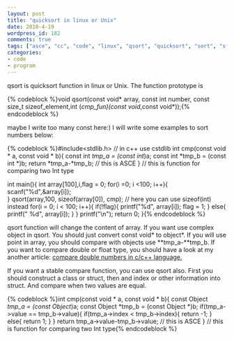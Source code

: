 ```yaml
---
layout: post
title: "quicksort in linux or Unix"
date: 2010-4-19
wordpress_id: 182
comments: true
tags: ["asce", "cc", "code", "linux", "qsort", "quicksort", "sort", "stable", "unix"]
categories:
- code
- program
---
```

<meta name="views" content="1142" />
<meta name="_edit_last" content="1" />
qsort is quicksort function in linux or Unix. The function prototype is


{% codeblock %}void qsort(const void* array, const int number, const size_t sizeof_element,int (*cmp_fun)(const void*,const void*));{% endcodeblock %}


maybe I write too many const here:) I will write some examples to sort numbers below:


{% codeblock %}#include&lt;stdlib.h&gt;
// in c++ use cstdlib
int cmp(const void * a, const void * b){
	const int *tmp_a = (const int*)a;
	const int *tmp_b = (const int *)b;
	return *tmp_a-*tmp_b; // this is ASCE
} // this is function for comparing two Int type

int main(){
	int array[100],i,flag = 0;
	for(i =0; i &lt;100; i++){
		scanf("%d",&amp;array[i]);	
	}
	qsort(array,100, sizeof(array[0]), cmp);
	// here you can use sizeof(int) instead
	for(i = 0; i &lt; 100; i++){
		if(!flag){
			printf("%d", array[i]);
			flag = 1;
		}
		else{
			printf(" %d", array[i]);
		}
	}
	printf("\n");
	return 0;
}{% endcodeblock %}


qsort function will change the content of array. If you want use complex object in qsort. You should just convert const void* to object*. If you will use point in array, you should compare with objects use **tmp_a-**tmp_b. If you want to compare double or float type, you should have a look at my another article: <a title="Permanent Link: compare double numbers in c/c++ language" rel="bookmark" href="../archives/172">compare  double numbers in c/c++ language.</a>

If you want a stable compare function, you can use qsort also. First you should construct a class or struct, then and index or other information into struct. And compare when two values are equal.


{% codeblock %}int cmp(const void * a, const void * b){
	const Object *tmp_a = (const Object*)a;
	const Object *tmp_b = (const Object *)b;
	if(tmp_a-&gt;value == tmp_b-&gt;value){
		if(tmp_a-&gt;index &lt; tmp_b-&gt;index){
			return -1;
		}
		else{
			return 1;
		}
	}
	return tmp_a-&gt;value-tmp_b-&gt;value; // this is ASCE
} // this is function for comparing two Int type{% endcodeblock %}
 
